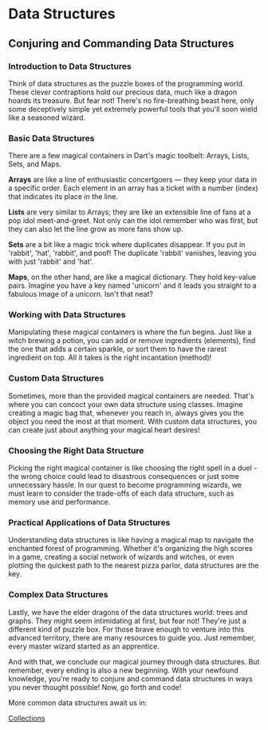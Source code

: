 # Data Structures

## **Conjuring and Commanding Data Structures**

### **Introduction to Data Structures**

Think of data structures as the puzzle boxes of the programming world. These clever contraptions hold our precious data, much like a dragon hoards its treasure. But fear not! There's no fire-breathing beast here, only some deceptively simple yet extremely powerful tools that you'll soon wield like a seasoned wizard.

### **Basic Data Structures**

There are a few magical containers in Dart's magic toolbelt: Arrays, Lists, Sets, and Maps.

**Arrays** are like a line of enthusiastic concertgoers — they keep your data in a specific order. Each element in an array has a ticket with a number (index) that indicates its place in the line.

**Lists** are very similar to Arrays; they are like an extensible line of fans at a pop idol meet-and-greet. Not only can the idol remember who was first, but they can also let the line grow as more fans show up.

**Sets** are a bit like a magic trick where duplicates disappear. If you put in 'rabbit', 'hat', 'rabbit', and poof! The duplicate 'rabbit' vanishes, leaving you with just 'rabbit' and 'hat'.

**Maps**, on the other hand, are like a magical dictionary. They hold key-value pairs. Imagine you have a key named 'unicorn' and it leads you straight to a fabulous image of a unicorn. Isn't that neat?

### **Working with Data Structures**

Manipulating these magical containers is where the fun begins. Just like a witch brewing a potion, you can add or remove ingredients (elements), find the one that adds a certain sparkle, or sort them to have the rarest ingredient on top. All it takes is the right incantation (method)!

### **Custom Data Structures**

Sometimes, more than the provided magical containers are needed. That's where you can concoct your own data structure using classes. Imagine creating a magic bag that, whenever you reach in, always gives you the object you need the most at that moment. With custom data structures, you can create just about anything your magical heart desires!

### **Choosing the Right Data Structure**

Picking the right magical container is like choosing the right spell in a duel - the wrong choice could lead to disastrous consequences or just some unnecessary hassle. In our quest to become programming wizards, we must learn to consider the trade-offs of each data structure, such as memory use and performance.

### **Practical Applications of Data Structures**

Understanding data structures is like having a magical map to navigate the enchanted forest of programming. Whether it's organizing the high scores in a game, creating a social network of wizards and witches, or even plotting the quickest path to the nearest pizza parlor, data structures are the key.

### **Complex Data Structures**

Lastly, we have the elder dragons of the data structures world: trees and graphs. They might seem intimidating at first, but fear not! They're just a different kind of puzzle box. For those brave enough to venture into this advanced territory, there are many resources to guide you. Just remember, every master wizard started as an apprentice.

And with that, we conclude our magical journey through data structures. But remember, every ending is also a new beginning. With your newfound knowledge, you're ready to conjure and command data structures in ways you never thought possible! Now, go forth and code!

More common data structures await us in:

[Collections](collections.md)